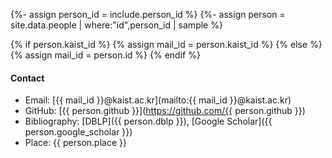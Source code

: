 {%- assign person_id = include.person_id %}
{%- assign person = site.data.people | where:"id",person_id | sample %}

{% if person.kaist_id %}
{% assign mail_id = person.kaist_id %}
{% else %}
{% assign mail_id = person.id %}
{% endif %}

#### Contact

- Email: [{{ mail_id }}@kaist.ac.kr](mailto:{{ mail_id }}@kaist.ac.kr)
- GitHub: [{{ person.github }}](https://github.com/{{ person.github }})
- Bibliography: [DBLP]({{ person.dblp }}), [Google Scholar]({{ person.google_scholar }})
- Place: {{ person.place }}
